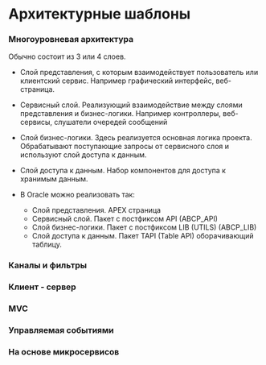 # Архитектурные шаблоны



### Многоуровневая архитектура
Обычно состоит из 3 или 4 слоев. 

- Слой представления, с которым взаимодействует пользователь или клиентский сервис. Например графический интерфейс, веб-страница.
- Сервисный слой. Реализующий взаимодействие между слоями представления и бизнес-логики. Например контроллеры, веб-сервисы, слушатели очередей сообщений
- Слой бизнес-логики. Здесь реализуется основная логика проекта. Обрабатывают поступающие запросы от сервисного слоя и используют слой доступа к данным.
- Слой доступа к данным. Набор компонентов для доступа к хранимым данным.

- В Oracle можно реализовать так:
  - Слой представления. APEX страница
  - Сервисный слой. Пакет с постфиксом API (ABCP_API)
  - Слой бизнес-логики. Пакет с постфиксом LIB (UTILS) (ABCP_LIB)
  - Слой доступа к данным. Пакет TAPI (Table API) оборачивающий таблицу.


### Каналы и фильтры



### Клиент - сервер


### MVC


### Управляемая событиями


### На основе микросервисов